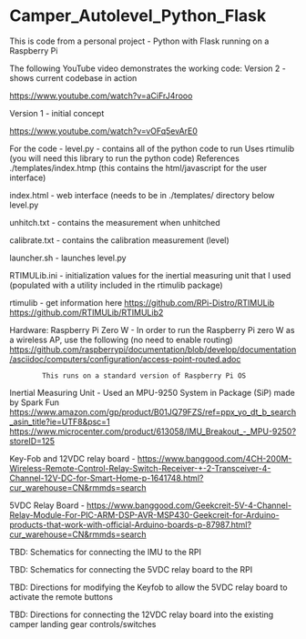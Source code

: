 # Camper_Autolevel_Python_Flask
This is code from a personal project - Python with Flask running on a Raspberry Pi

The following YouTube video demonstrates the working code:
Version 2 - shows current codebase in action

https://www.youtube.com/watch?v=aCiFrJ4rooo

Version 1 - initial concept

https://www.youtube.com/watch?v=vOFq5evArE0

For the code - 
level.py - contains all of the python code to run
          Uses rtimulib (you will need this library to run the python code)
          References ./templates/index.htmp (this contains the html/javascript for the user interface)
          
index.html - web interface (needs to be in ./templates/ directory below level.py          

unhitch.txt - contains the measurement when unhitched

calibrate.txt - contains the calibration measurement (level)

launcher.sh - launches level.py

RTIMULib.ini - initialization values for the inertial measuring unit that I used (populated with a utility included in the rtimulib package)

rtimulib - get information here
            https://github.com/RPi-Distro/RTIMULib
            https://github.com/RTIMULib/RTIMULib2
            

Hardware:
Raspberry Pi Zero W - 
            In order to run the Raspberry Pi zero W as a wireless AP, use the following (no need to enable routing)
            https://github.com/raspberrypi/documentation/blob/develop/documentation/asciidoc/computers/configuration/access-point-routed.adoc
            
            This runs on a standard version of Raspberry Pi OS
            
Inertial Measuring Unit - 
            Used an MPU-9250 System in Package (SiP) made by Spark Fun
            https://www.amazon.com/gp/product/B01JQ79FZS/ref=ppx_yo_dt_b_search_asin_title?ie=UTF8&psc=1
            https://www.microcenter.com/product/613058/IMU_Breakout_-_MPU-9250?storeID=125
            
Key-Fob and 12VDC relay board - 
            https://www.banggood.com/4CH-200M-Wireless-Remote-Control-Relay-Switch-Receiver-+-2-Transceiver-4-Channel-12V-DC-for-Smart-Home-p-1641748.html?cur_warehouse=CN&rmmds=search
            
5VDC Relay Board - 
            https://www.banggood.com/Geekcreit-5V-4-Channel-Relay-Module-For-PIC-ARM-DSP-AVR-MSP430-Geekcreit-for-Arduino-products-that-work-with-official-Arduino-boards-p-87987.html?cur_warehouse=CN&rmmds=search
            
TBD: Schematics for connecting the IMU to the RPI

TBD: Schematics for connecting the 5VDC relay board to the RPI

TBD: Directions for modifying the Keyfob to allow the 5VDC relay board to activate the remote buttons

TBD: Directions for connecting the 12VDC relay board into the existing camper landing gear controls/switches
            

